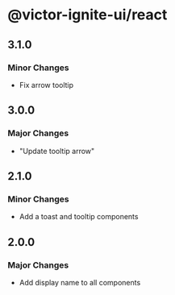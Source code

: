 # @victor-ignite-ui/react

## 3.1.0

### Minor Changes

- Fix arrow tooltip

## 3.0.0

### Major Changes

- "Update tooltip arrow"

## 2.1.0

### Minor Changes

- Add a toast and tooltip components

## 2.0.0

### Major Changes

- Add display name to all components
